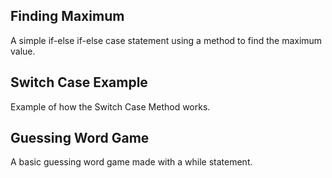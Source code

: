 Finding Maximum
---

A simple if-else if-else case statement using a method to find the maximum value.


Switch Case Example
---

Example of how the Switch Case Method works.

Guessing Word Game
---

A basic guessing word game made with a while statement.

